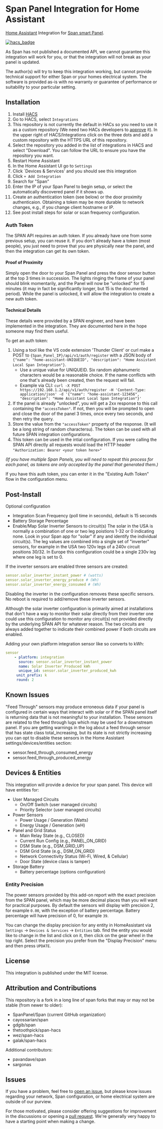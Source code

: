 # Span Panel Integration for Home Assistant
[Home Assistant](https://www.home-assistant.io/) Integration for [Span smart Panel](https://www.span.io/panel).

[![hacs_badge](https://img.shields.io/badge/HACS-Custom-orange.svg)](https://github.com/custom-components/hacs)

As Span has not published a documented API, we cannot guarantee this integration will work for you, or that the integration will not break as your panel is updated.

The author(s) will try to keep this integration working, but cannot provide technical support for either Span or your homes electrical system.  The software is provided as-is with no warranty or guarantee of performance or suitability to your particular setting.

## Installation

1. Install [HACS](https://hacs.xyz/)
2. Go to HACS, select `Integrations`
3. This repository is not currently the default in HACs so you need to use it as a custom repository (We need two HACs developers to [approve](https://github.com/hacs/default/pull/2560) it).  In the upper right of HACS/Integrations click on the three dots and add a custom repository with the HTTPS URL of this repository.
5. Select the repository you added in the list of integrations in HACS and select "Download".  You can follow the URL to ensure you have the repository you want.
6. Restart Home Assistant
7. In the Home Assistant UI go to `Settings`
8. Click `Devices & Services' and you should see this integration
9. Click `+ Add Integration`
10. Search for "Span"
11. Enter the IP of your Span Panel to begin setup, or select the automatically discovered panel if it shows up.
12. Create an authentication token (see below) or the door proximity authenticaion.  Obtaining a token may be more durable to network changes, e.g., if you change client hostname or IP.
13. See post install steps for solar or scan frequency configuration.

### Auth Token

The SPAN API requires an auth token.
If you already have one from some previous setup, you can reuse it.
If you don't already have a token (most people), you just need to prove that you are physically near the panel, and then the integration can get its own token.

#### Proof of Proximity

Simply open the door to your Span Panel and press the door sensor button at the top 3 times in succession.
The lights ringing the frame of your panel should blink momentarily, and the Panel will now be "unlocked" for 15 minutes (it may in fact be significantly longer, but 15 is the documented period).
While the panel is unlocked, it will allow the integration to create a new auth token.

#### Technical Details

These details were provided by a SPAN engineer, and have been implemented in the integration.
They are documented here in the hope someone may find them useful.

To get an auth token:

1. Using a tool like the VS code extension 'Thunder Client' or curl make a POST to `{Span_Panel_IP}/api/v1/auth/register` with a JSON body of `{"name": "home-assistant-UNIQUEID", "description": "Home Assistant Local Span Integration"}`.  
    * Use a unique value for UNIQUEID. Six random alphanumeric characters would be a reasonable choice. If the name conflicts with one that's already been created, then the request will fail.
    * Example via CLI: `curl -X POST https://192.168.1.2/api/v1/auth/register -H 'Content-Type: application/json' -d '{"name": "home-assistant-123456", "description": "Home Assistant Local Span Integration"}'`
2. If the panel is already "unlocked", you will get a 2xx response to this call containing the `"accessToken"`. If not, then you will be prompted to open and close the door of the panel 3 times, once every two seconds, and then retry the query.
3. Store the value from the `"accessToken"` property of the response. (It will be a long string of random charactersu). The token can be used with all future SPAN integration configurations.
4. This token can be used in the intial configuration.   If you were calling the SPAN API directly all requests would load the HTTP header `"Authorization: Bearer <your token here>"`

_(If you have multiple Span Panels, you will need to repeat this process for each panel, as tokens are only accepted by the panel that generated them.)_

If you have this auth token, you can enter it in the "Existing Auth Token" flow in the configuration menu.

## Post-Install

Optional configuration

* Integration Scan Frequency (poll time in seconds), default is 15 seconds
* Battery Storage Percentage
* Enable/Map Solar Inverter Sensors to circuit(s)
The solar in the USA is normally a combination of one or two leg poistions 1-32 or 0 indicating none.
Look in your Span app for "solar" if any and identify the individual circuit(s).
The leg values are combined into a single set of "inverter" sensors, for example in the USA two 120v legs of a 240v circuit positions 30/32.
In Europe this configuration could be a single 230v leg where one leg is set to 0.  

If the inverter sensors are enabled three sensors are created:

```yaml
sensor.solar_inverter_instant_power # (watts)
sensor.solar_inverter_energy_produce # (Wh)
sensor.solar_inverter_energy_consumed # (Wh)
```

Disabling the inverter in the configuration removes these specific sensors. No reboot is required to add/remove these inverter sensors.  

Although the solar inverter configuration is primarily aimed at installations that don't have a way to monitor their solar directly from their inverter one could use this configuration to monitor any circuit(s) not provided directly by the underlying SPAN API for whatever reason.  The two circuits are always added together to indicate their combined power if both circuits are enabled.

Adding your own platform integration sensor like so converts to kWh:

```yaml
sensor
    - platform: integration
      source: sensor.solar_inverter_instant_power
      name: Solar Inverter Produced kWh
      unique_id: sensor.solar_inverter_produced_kwh
     unit_prefix: k
     round: 2
```

## Known Issues
"Feed Through" sensors may produce erroneous data if your panel is configured in certain ways that interact with solar or if the SPAN panel itself is returning data that is not meaningful to your installation. These sensors are related to the feed through lugs which may be used for a downstream panel.
If you are getting warnings in the log about a feed through sensor that has state class total_increasing, but its state is not strictly increasing you can opt to disable these sensors in the Home Assistant settings/devices/entities section:
* sensor.feed_through_consumed_energy
* sensor.feed_through_produced_energy

## Devices & Entities

This integration will provide a device for your span panel. This device will have entities for:

* User Managed Circuits
  * On/Off Switch (user managed circuits)
  * Priority Selector (user managed circuits)
* Power Sensors
  * Power Usage / Generation (Watts)
  * Energy Usage / Generation (wH)
* Panel and Grid Status
  * Main Relay State (e.g., CLOSED)
  * Current Run Config (e.g., PANEL_ON_GRID)
  * DSM State (e.g., DSM_GRID_UP)
  * DSM Grid State (e.g., DSM_ON_GRID)
  * Network Connectivity Status (Wi-Fi, Wired, & Cellular)
  * Door State (device class is tamper)
* Storage Battery
  * Battery percentage (options configuration)


### Entity Precision

The power sensors provided by this add-on report with the exact precision from the SPAN panel, which may be more decimal places than you will want for practical purposes.
By default the sensors will display with precision 2, for example `0.00`, with the exception of battery percentage. Battery percentage will have precision of 0, for example `39`.

You can change the display precision for any entity in HomeAssistant via `Settings` -> `Devices & Services` -> `Entities` tab.
find the entity you would like to change in the list and click on it, then click on the gear wheel in the top right.
Select the precision you prefer from the "Display Precision" menu and then press `UPDATE`.

## License

This integration is published under the MIT license.

## Attribution and Contributions

This repository is a fork in a long line of span forks that may or may not be stable (from newer to older):
* SpanPanel/Span (current GitHub organization)
* cayossarian/span
* gdgib/span
* thetoothpick/span-hacs
* wez/span-hacs
* galak/span-hacs

Additional contributors:
* pavandave/span
* sargonas

## Issues
If you have a problem, feel free to [open an issue](https://github.com/cayossarian/span/issues), but please know issues regarding your network, Span configuration, or home electrical system are outside of our purview.

For those motivated, please consider offering suggestions for improvement in the discussions or opening a [pull request](https://github.com/SpanPanel/Span/pulls).  We're generally very happy to have a starting point when making a change.
